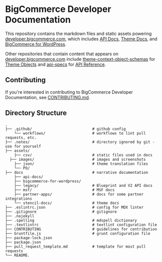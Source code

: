 # BigCommerce Developer Documentation

This repository contains the markdown files and static assets powering [developer.bigcommerce.com](https://developer.bigcommerce.com/), which includes [API Docs](https://developer.bigcommerce.com/docs), [Theme Docs](https://developer.bigcommerce.com/stencil-docs), and [BigCommerce for WordPress](https://developer.bigcommerce.com/bigcommerce-for-wordpress).

Other repositories that contain content that appears on [developer.bigcommerce.com](https://developer.bigcommerce.com/) include [theme-context-object-schemas](https://github.com/bigcommerce/theme-context-object-schemas/) for [Theme Objects](https://developer.bigcommerce.com/theme-objects) and [api-specs](https://github.com/bigcommerce/api-specs) for [API Reference](https://developer.bigcommerce.com/docs/api).

## Contributing

If you're interested in contributing to BigCommerce Developer Documentation, see [CONTRIBUTING.md](CONTRIBUTING.md).

## Directory Structure

```shell
.
├── .github/                           # github config
    └── workflows/                     # workflows to lint pull requests, etc.
├── .notes/                            # directory ignored by git - use for yourself
├── assets/ 
    ├── csv/                           # static files used in docs
  ├── images/                          # images and screenshots
    ├── json/                          # theme translation files
    └── PO/                            
├── docs                               # narrative documentation
    ├── api-docs/                      
    ├── bigcommerce-for-wordpress/     
    ├── legacy/                        # Blueprint and V2 API docs
    ├── msf/                           # MSF docs
    ├── partner-apps/                  # docs for some partner integrations
    └── stencil-docs/                  # theme docs
├── .eslintrc.json                     # config for MDX linter
├── .gitignore                         # gitignore
├── .nojekyll                          
├── .spelling                          # mdspell dictionary
├── .textlintrc                        # textlint configuration file
├── CONTRIBUTING                       # guidelines for contribution
├── Gruntfile.js                       # grunt configuration file
├── package-lock.json                  
├── package.json                       
├── pull_request_template.md           # template for most pull requests
└── README.
```
